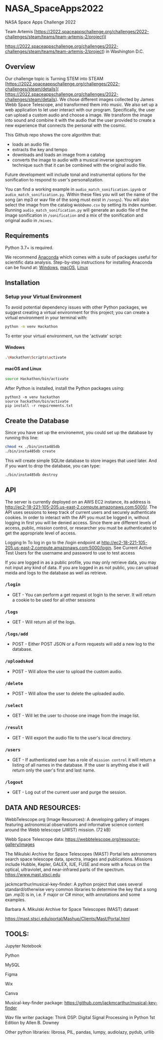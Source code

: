 # NASA_SpaceApps2022


NASA Space Apps Challenge 2022


Team Artemis [https://2022.spaceappschallenge.org/challenges/2022-challenges/steam/teams/team-artemis-2/project](


https://2022.spaceappschallenge.org/challenges/2022-challenges/steam/teams/team-artemis-2/project) in Washington D.C.

## Overview
Our challenge topic is Turning STEM into STEAM [https://2022.spaceappschallenge.org/challenges/2022-challenges/steam/details]( https://2022.spaceappschallenge.org/challenges/2022-challenges/steam/details). We chose different images collected by James Webb Space Telescope, and transformed them into music. We also set up a web application to let user interact with our program. Specifically, the user can upload a custom audio and choose a image. We transform the image into sound and combine it with the audio that the user provided to create a new experience that connects the personal with the cosmic.

This Github repo shows the core algorithm that:
- loads an audio file
- extracts the key and tempo
- downloads and loads an image from a catalog
- converts the image to audio with a musical inverse spectrogram technique such that it can be combined with the original audio file.

Future development will include tonal and instrumental options for the sonification to respond to user's personalization.

You can find a working example in `audio_match_sonification.ipynb` or `audio_match_sonification.py`. Within these files you will set the name of the song (an mp3 or wav file of the song must exist in `/songs`). You will also select the image from the catalog `WebbDemo.csv` by setting its index number. Running `audio_match_sonification.py` will generate an audio file of the image sonification in `/sonification` and a mix of the sonification and original audio in `/mixes`.








## Requirements

Python 3.7+ is required.  

We recommend [Anaconda](https://www.continuum.io/downloads/) which comes with a suite of packages useful for scientific data analysis. Step-by-step instructions for installing Anaconda can be found at: [Windows](https://docs.anaconda.com/anaconda/install/windows/), [macOS](https://docs.anaconda.com/anaconda/install/mac-os/), [Linux](https://docs.anaconda.com/anaconda/install/linux/)

## Installation

### Setup your Virtual Environment
To avoid potential dependency issues with other Python packages, we suggest creating a virtual environment for this project; you can create a virtual environment in your terminal with:

```bash
python -m venv Hackathon
```

To enter your virtual environment, run the 'activate' script:

#### Windows

```bash
.\Hackathon\Scripts\activate
```

#### macOS and Linux

```bash
source Hackathon/bin/activate
```


After Python is installed, install the Python packages using:

```shell
python3 -m venv hackathon
source hackathon/bin/activate
pip install -r requirements.txt
```

## Create the Database
Since you have set up the environemnt, you could set up the database by running this line:

```bash
chmod +x ./bin/insta485db
./bin/insta485db create
```

This will create simple SQLite database to store images that used later.
And if you want to drop the database, you can type:

```bash
./bin/insta485db destroy
```



## API
The server is currently deployed on an AWS EC2 instance, its address is http://ec2-18-221-105-205.us-east-2.compute.amazonaws.com:5000/. The API uses sessions to keep track of current users and securely authenticate cookies. In order to interact with the API you must be logged in, without logging in first you will be denied access. Since there are different levels of access, public, mission control, or researcher you must be authenticated to get the appropriate level of access.

Logging In
To log in go to the /login endpoint at http://ec2-18-221-105-205.us-east-2.compute.amazonaws.com:5000/login. See Current Active Test Users for the username and password to use to test access

If you are logged in as a public profile, you may only retrieve data, you may not input any kind of data. If you are logged in as not public, you can upload meida and logs to the database as well as retrieve.

### `/login`
- GET - You can perform a get request ot login to the server. It will return a cookie to be used for all other sessions

### `/logs`
- GET - Will return all of the logs.

### `/logs/add`
- POST - Either POST JSON or a Form requests will add a new log to the database.

### `/uploadsAud`
- POST - Will allow the user to upload the custom audio.

### `/delete`
- POST - Will allow the user to delete the uploaded audio.

### `/select`
- GET - Will let the user to choose one image from the image list.

### `/result`
- GET - Will export the audio file to the user's local directory.

### `/users`
- GET - If authenticated user has a role of `mission control` it will return a listing of all names in the database. If the user is anything else it will return only the user's first and last name.

### `/logout`
- GET - Log out of the current user and purge the session.


## DATA AND RESOURCES:


WebbTelescope.org (Image Resources): A developing gallery of images featuring astronomical observations and informative science content around the Webb telescope (JWST) mission. (72 kB)



Webb Space Telescope data: https://webbtelescope.org/resource-gallery/images



The Mikulski Archive for Space Telescopes (MAST) Portal lets astronomers search space telescope data, spectra, images and publications. Missions include Hubble, Kepler, GALEX, IUE, FUSE and more with a focus on the optical, ultraviolet, and near-infrared parts of the spectrum. https://www.mast.stsci.edu



jackmcarthur/musical-key-finder: A python project that uses several standard/otherwise very common libraries to determine the key that a song (an .mp3) is in, i.e. F major or C# minor, with annotations and some examples.



Barbara A. Mikulski Archive for Space Telescopes (MAST) dataset


https://mast.stsci.edu/portal/Mashup/Clients/Mast/Portal.html




## TOOLS:

Jupyter Notebook


Python


MySQL


Figma


Wix


Canva


Musical-key-finder package: https://github.com/jackmcarthur/musical-key-finder


Wav file writer package: Think DSP: Digital Signal Processing in Python 1st Edition by Allen B. Downey


Other python libraries: librosa, PIL, pandas, lumpy, audiolazy, pydub, urllib
